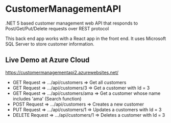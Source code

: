 # CustomerManagementAPI
.NET 5 based customer management web API that responds to Post/Get/Put/Delete requests over REST protocol

This back end app works with a React app in the front end. It uses Microsoft SQL Server to store customer information. 

## Live Demo at Azure Cloud
https://customermanagementapi2.azurewebsites.net/

- GET Request    =>  .../api/customers        =>  Get all customers
- GET Request    =>  .../api/customers/3      =>  Get a customer with Id = 3
- GET Request    =>  .../api/customers/ama    =>  Get a customer whose name includes 'ama' (Search function)
- POST Request   =>  .../api/customers        =>  Creates a new customer
- PUT Request    =>  .../api/customers/1      =>  Updates a customers with Id = 3
- DELETE Request =>  .../api/customers/1      =>  Deletes a customer with Id = 3
